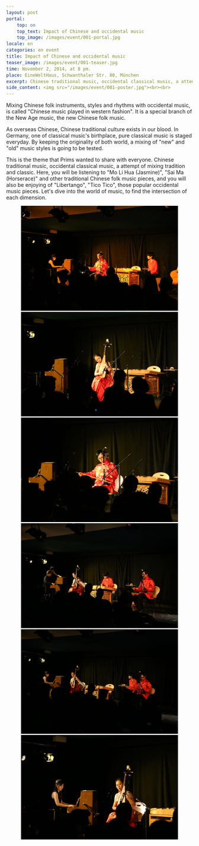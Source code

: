 ```yaml
---
layout: post
portal:
    top: on
    top_text: Impact of Chinese and occidental music
    top_image: /images/event/001-portal.jpg
locale: en
categories: en event
title: Impact of Chinese and occidental music
teaser_image: /images/event/001-teaser.jpg
time: November 2, 2014, at 8 pm.
place: EineWeltHaus, Schwanthaler Str. 80, München
excerpt: Chinese traditional music, occidental classical music, a attempt of mixing tradition and classic.
side_content: <img src="/images/event/001-poster.jpg"><br><br>
---
```


Mixing Chinese folk instruments, styles and rhythms with occidental music, is called "Chinese music played in western fashion".
It is a special branch of the New Age music, the new Chinese folk music.

As overseas Chinese, Chinese traditional culture exists in our blood. In Germany, one of classical music's birthplace,
pure classical music is staged everyday. By keeping the originality of both world, a mixing of "new" and "old" music styles is going to be tested.

This is the theme that Prims wanted to share with everyone. Chinese traditional music, occidental classical music, a attempt of mixing tradition and classic.
Here, you will be listening to "Mo Li Hua (Jasmine)", "Sai Ma (Horserace)" and other traditional Chinese folk music pieces,
and you will also be enjoying of "Libertango", "Tico Tico", those popular occidental music pieces.
Let's dive into the world of music, to find the intersection of each dimension.

<figure class="col-two">
    <a class="ln-gallery" href="/images/event/001-live-photo-01.jpg"><img src="/images/event/001-live-photo-01.jpg"></a>
    <a class="ln-gallery" href="/images/event/001-live-photo-02.jpg"><img src="/images/event/001-live-photo-02.jpg"></a>
    <a class="ln-gallery" href="/images/event/001-live-photo-03.jpg"><img src="/images/event/001-live-photo-03.jpg"></a>
    <a class="ln-gallery" href="/images/event/001-live-photo-04.jpg"><img src="/images/event/001-live-photo-04.jpg"></a>
    <a class="ln-gallery" href="/images/event/001-live-photo-05.jpg"><img src="/images/event/001-live-photo-05.jpg"></a>
    <a class="ln-gallery" href="/images/event/001-live-photo-06.jpg"><img src="/images/event/001-live-photo-06.jpg"></a>
</figure>
